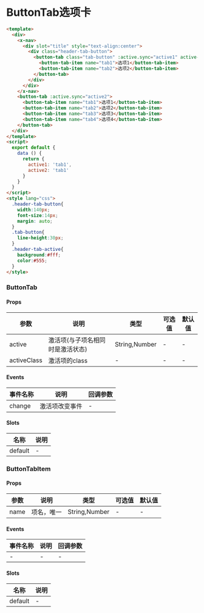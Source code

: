 # ButtonTab选项卡

```html
<template>
  <div>
    <x-nav>
      <div slot="title" style="text-align:center">
        <div class="header-tab-button">
          <button-tab class="tab-button" :active.sync="active1" active-class="header-tab-active" >
            <button-tab-item name="tab1">选项1</button-tab-item>
            <button-tab-item name="tab2">选项2</button-tab-item>
          </button-tab>
        </div>
      </div>
    </x-nav>
    <button-tab :active.sync="active2">
      <button-tab-item name="tab1">选项1</button-tab-item>
      <button-tab-item name="tab2">选项2</button-tab-item>
      <button-tab-item name="tab3">选项3</button-tab-item>
      <button-tab-item name="tab4">选项4</button-tab-item>
    </button-tab>
  </div>
</template>
<script>
  export default {
    data () {
      return {
        active1: 'tab1',
        active2: 'tab1'
      }
    }
  }
</script>
<style lang="css">
  .header-tab-button{
    width:140px;
    font-size:14px;
    margin: auto;
  }
  .tab-button{
    line-height:30px;
  }
  .header-tab-active{
    background:#fff;
    color:#555;
  }
</style>
```
### ButtonTab
#### Props
| 参数      | 说明    | 类型      | 可选值       | 默认值   |
|---------- |-------- |---------- |------------- |--------- |
| active     | 激活项(与子项名相同时是激活状态)   | String,Number  |   -       |    -    |
| activeClass     | 激活项的class   | -  |   -       |    -    |

#### Events
| 事件名称 | 说明 | 回调参数 |
|---------|--------|---------|
| change | 激活项改变事件 | - |

#### Slots
| 名称 | 说明 | 
|---------|--------|
| default | - |

### ButtonTabItem
#### Props
| 参数      | 说明    | 类型      | 可选值       | 默认值   |
|---------- |-------- |---------- |------------- |--------- |
| name     | 项名，唯一   | String,Number  |   -       |    -    |

#### Events
| 事件名称 | 说明 | 回调参数 |
|---------|--------|---------|
| - | - | - |

#### Slots
| 名称 | 说明 | 
|---------|--------|
| default | - |